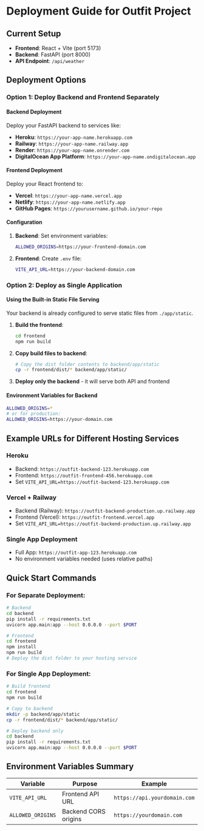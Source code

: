 # Deployment Guide for Outfit Project

## Current Setup
- **Frontend**: React + Vite (port 5173)
- **Backend**: FastAPI (port 8000)
- **API Endpoint**: `/api/weather`

## Deployment Options

### Option 1: Deploy Backend and Frontend Separately

#### Backend Deployment
Deploy your FastAPI backend to services like:
- **Heroku**: `https://your-app-name.herokuapp.com`
- **Railway**: `https://your-app-name.railway.app`
- **Render**: `https://your-app-name.onrender.com`
- **DigitalOcean App Platform**: `https://your-app-name.ondigitalocean.app`

#### Frontend Deployment
Deploy your React frontend to:
- **Vercel**: `https://your-app-name.vercel.app`
- **Netlify**: `https://your-app-name.netlify.app`
- **GitHub Pages**: `https://yourusername.github.io/your-repo`

#### Configuration
1. **Backend**: Set environment variables:
   ```bash
   ALLOWED_ORIGINS=https://your-frontend-domain.com
   ```

2. **Frontend**: Create `.env` file:
   ```bash
   VITE_API_URL=https://your-backend-domain.com
   ```

### Option 2: Deploy as Single Application

#### Using the Built-in Static File Serving
Your backend is already configured to serve static files from `./app/static`.

1. **Build the frontend**:
   ```bash
   cd frontend
   npm run build
   ```

2. **Copy build files to backend**:
   ```bash
   # Copy the dist folder contents to backend/app/static
   cp -r frontend/dist/* backend/app/static/
   ```

3. **Deploy only the backend** - it will serve both API and frontend

#### Environment Variables for Backend
```bash
ALLOWED_ORIGINS=*
# or for production:
ALLOWED_ORIGINS=https://your-domain.com
```

## Example URLs for Different Hosting Services

### Heroku
- Backend: `https://outfit-backend-123.herokuapp.com`
- Frontend: `https://outfit-frontend-456.herokuapp.com`
- Set `VITE_API_URL=https://outfit-backend-123.herokuapp.com`

### Vercel + Railway
- Backend (Railway): `https://outfit-backend-production.up.railway.app`
- Frontend (Vercel): `https://outfit-frontend.vercel.app`
- Set `VITE_API_URL=https://outfit-backend-production.up.railway.app`

### Single App Deployment
- Full App: `https://outfit-app-123.herokuapp.com`
- No environment variables needed (uses relative paths)

## Quick Start Commands

### For Separate Deployment:
```bash
# Backend
cd backend
pip install -r requirements.txt
uvicorn app.main:app --host 0.0.0.0 --port $PORT

# Frontend
cd frontend
npm install
npm run build
# Deploy the dist folder to your hosting service
```

### For Single App Deployment:
```bash
# Build frontend
cd frontend
npm run build

# Copy to backend
mkdir -p backend/app/static
cp -r frontend/dist/* backend/app/static/

# Deploy backend only
cd backend
pip install -r requirements.txt
uvicorn app.main:app --host 0.0.0.0 --port $PORT
```

## Environment Variables Summary

| Variable | Purpose | Example |
|----------|---------|---------|
| `VITE_API_URL` | Frontend API URL | `https://api.yourdomain.com` |
| `ALLOWED_ORIGINS` | Backend CORS origins | `https://yourdomain.com` |
